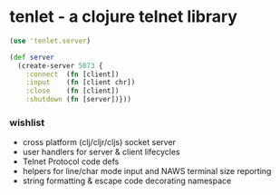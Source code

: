 # tenlet - a clojure telnet library

```clj
(use 'tenlet.server)

(def server 
  (create-server 5073 {
    :connect  (fn [client])
    :input    (fn [client chr])
    :close    (fn [client])
    :shutdown (fn [server])}))
```

### wishlist

* cross platform (clj/cljr/cljs) socket server
* user handlers for server & client lifecycles
* Telnet Protocol code defs
* helpers for line/char mode input and NAWS terminal size reporting
* string formatting & escape code decorating namespace